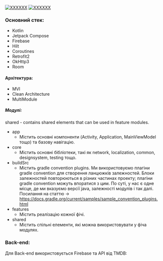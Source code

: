 [![XXXXXX](https://img.shields.io/badge/-Android-3DDC84?style=for-the-badge&&logo=Android&logoColor=white)](#) [![XXXXXX](https://img.shields.io/badge/-Kotlin-0095D5?style=for-the-badge&&logo=Kotlin&logoColor=white)](#)

### Основний стек:

- Kotlin
- Jetpack Compose
- Firebase
- Hilt
- Coroutines
- Retrofit2
- OkHttp3
- Room

#### Архітектура:

- MVI
- Clean Architecture
- MultiModule

##### Модулі:
shared - contains shared elements that can be used in feature modules.

+ app
  + Містить основні компоненти (Activity, Application, MainViewModel тощо) та базову навігацію.
+ core
	+ Містить основні бібліотеки, такі як network, localization, common, designsystem, testing тощо.
+ buildSrc
	+ Містить gradle convention plugins. Ми використовуємо плагіни gradle convention для створення ланцюжків залежностей. Блоки залежностей повторюються в різних частинах проекту; плагіни gradle convention можуть впоратися з цим. 
    По суті, у нас є одне місце, де ми вказуємо версії java, залежності модулів і так далі.
    Посилання на статтю -> https://docs.gradle.org/current/samples/sample_convention_plugins.html
+ features
	+ Містить реалізацію кожної фічі.
+ shared
	+ Містить спільні елементи, які можна використовувати у фіча модулях.

### Back-end:

Для Back-end  використовується Firebase та API від TMDB:
